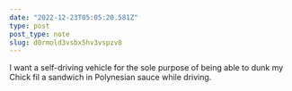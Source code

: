 ```yaml
---
date: "2022-12-23T05:05:20.581Z"
type: post 
post_type: note
slug: d0rmold3vsbx5hv3vspzv8
---
```

I want a self-driving vehicle for the sole purpose of being able to dunk my Chick fil a sandwich in Polynesian sauce while driving.
